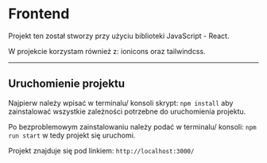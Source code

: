 # Frontend
Projekt ten został stworzy przy użyciu biblioteki JavaScript -  React.

W projekcie korzystam również z: ionicons oraz tailwindcss.

---

## Uruchomienie projektu
Najpierw należy wpisać w terminalu/ konsoli skrypt:
`npm install`
aby zainstalować wszystkie zależności potrzebne do uruchomienia projektu.

Po bezproblemowym zainstalowaniu należy podać w terminalu/ konsoli:
`npm run start`
w tedy projekt się uruchomi.

Projekt znajduje się pod linkiem: `http://localhost:3000/`
